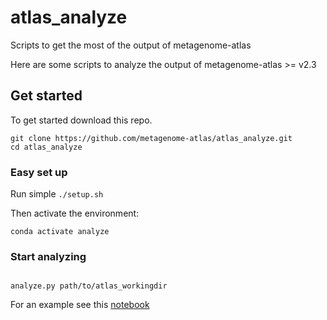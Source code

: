 # atlas_analyze
Scripts to get the most of the output of metagenome-atlas


Here are some scripts to analyze the output of metagenome-atlas >= v2.3

## Get started
To get started download this repo.

```
git clone https://github.com/metagenome-atlas/atlas_analyze.git
cd atlas_analyze
```



### Easy set up

Run simple `./setup.sh`

Then activate the environment:

```
conda activate analyze
```

### Start analyzing
```

analyze.py path/to/atlas_workingdir

```


For an example see this [notebook](scripts/Analyis_genome_abundances.ipynb)
